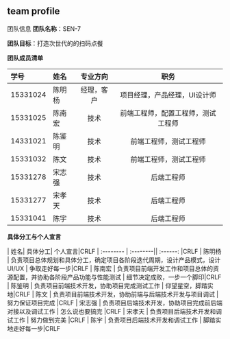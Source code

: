 ## team profile

团队信息
**团队名称**：SEN-7

**团队目标**：打造次世代的的扫码点餐

**团队成员清单**

| 学号       |     姓名  |   专业方向|职务      |
| :-------- | :--------| :------: |:------:|
| 15331024  |   陈明杨  |  经理，客户|项目经理，产品经理，UI设计师|
| 15331025  |   陈南宏  |  技术     |前端工程师，配置工程师，测试工程师|
| 14331021  |   陈鉴明  |  技术     |前端工程师，测试工程师|
| 15331032  |   陈文    |  技术     |前端工程师，测试工程师|
| 15331278  |   宋志强  |  技术     |后端工程师|
| 15331277  |   宋孝天  |  技术     |后端工程师|
| 15331041  |   陈宇    |  技术     |后端工程师|


**具体分工与个人宣言**

| 姓名| 具体分工| 个人宣言|CRLF
| :-------- | :--------|| :------: |CRLF
|   陈明杨  |   负责项目总体规划和具体分工，确定项目各阶段迭代周期，设计产品模式，设计UI/UX   | 争取走好每一步|CRLF
|   陈南宏  |   负责项目前端开发工作和项目总体的资源配置，并协助各阶段产品功能与性能测试      | 细节决定成败，一步一个脚印|CRLF
|   陈鉴明  |   负责项目前端技术开发，协助项目完成测试工作                                  | 仰望星空，脚踏实地|CRLF
|   陈文    |   负责项目前端技术开发，协助前端与后端技术开发与项目调试                       | 努力保证项目完成 |CRLF
|   宋志强  |   负责项目后端技术开发，协助项目完成前后端对接以及调试工作                     | 怎么说也要搞完 |CRLF
|   宋孝天  |   负责项目后端技术开发和调试工作                                             | 努力做到完美   |CRLF
|   陈宇    |   负责项目后端技术开发和调试工作                                             | 脚踏实地走好每一步|CRLF
